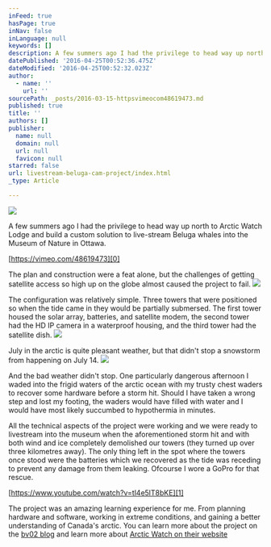 ```yaml
---
inFeed: true
hasPage: true
inNav: false
inLanguage: null
keywords: []
description: A few summers ago I had the privilege to head way up north to Arctic Watch Lodge and build a custom solution to live-stream Beluga whales into the Museum of Nature in Ottawa.
datePublished: '2016-04-25T00:52:36.475Z'
dateModified: '2016-04-25T00:52:32.023Z'
author:
  - name: ''
    url: ''
sourcePath: _posts/2016-03-15-httpsvimeocom48619473.md
published: true
title: ''
authors: []
publisher:
  name: null
  domain: null
  url: null
  favicon: null
starred: false
url: livestream-beluga-cam-project/index.html
_type: Article

---
```

![](https://the-grid-user-content.s3-us-west-2.amazonaws.com/4a95aa89-a7f2-4f4f-9607-42618897620b.jpg)

A few summers ago I had the privilege to head way up north to Arctic Watch Lodge and build a custom solution to live-stream Beluga whales into the Museum of Nature in Ottawa.

[https://vimeo.com/48619473][0]

The plan and construction were a feat alone, but the challenges of getting satellite access so high up on the globe almost caused the project to fail.
![](https://the-grid-user-content.s3-us-west-2.amazonaws.com/693d2e66-3a19-47ad-bca5-ad7652aea261.jpg)

The configuration was relatively simple. Three towers that were positioned so when the tide came in they would be partially submersed. The first tower housed the solar array, batteries, and satellite modem, the second tower had the HD IP camera in a waterproof housing, and the third tower had the satellite dish.
![](https://the-grid-user-content.s3-us-west-2.amazonaws.com/77cd7de1-7398-4857-90cf-e4b4efe999a6.jpg)

July in the arctic is quite pleasant weather, but that didn't stop a snowstorm from happening on July 14\.
![](https://the-grid-user-content.s3-us-west-2.amazonaws.com/0fbdebd5-2e8f-4199-b059-7a3772360283.jpg)

And the bad weather didn't stop. One particularly dangerous afternoon I waded into the frigid waters of the arctic ocean with my trusty chest waders to recover some hardware before a storm hit. Should I have taken a wrong step and lost my footing, the waders would have filled with water and I would have most likely succumbed to hypothermia in minutes.

All the technical aspects of the project were working and we were ready to livestream into the museum when the aforementioned storm hit and with both wind and ice completely demolished our towers (they turned up over three kilometres away). The only thing left in the spot where the towers once stood were the batteries which we recovered as the tide was receding to prevent any damage from them leaking. Ofcourse I wore a GoPro for that rescue.

[https://www.youtube.com/watch?v=tl4e5lT8bKE][1]

The project was an amazing learning experience for me. From planning hardware and software, working in extreme conditions, and gaining a better understanding of Canada's arctic. You can learn more about the project on the [bv02 blog][2] and learn more about [Arctic Watch on their website][3]

[0]: https://vimeo.com/48619473 "Video"
[1]: https://www.youtube.com/watch?v=tl4e5lT8bKE "Video"
[2]: http://www.bv02.com/failure-is-always-an-option-creating-in-the-real-world/
[3]: http://arcticwatch.ca/